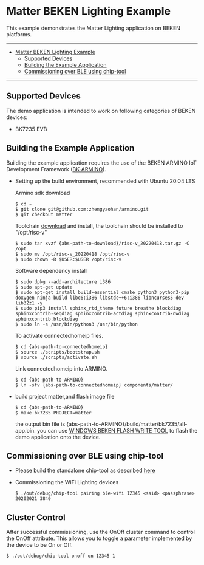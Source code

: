 # Matter BEKEN Lighting Example

This example demonstrates the Matter Lighting application on BEKEN platforms.

---

-   [Matter BEKEN Lighting Example](#matter-BEKEN-lighting-example)
    -   [Supported Devices](#supported-devices)
    -   [Building the Example Application](#building-the-example-application)
    -   [Commissioning over BLE using chip-tool](#commissioning-over-ble-using-chip-tool)

---

## Supported Devices

The demo application is intended to work on following categories of BEKEN
devices:

-   BK7235 EVB

## Building the Example Application

Building the example application requires the use of the BEKEN ARMINO IoT
Development Framework ([BK-ARMINO](https://github.com/zhengyaohan/armino)).

-   Setting up the build environment, recommended with Ubuntu 20.04 LTS

    Armino sdk download

        $ cd ~
        $ git clone git@github.com:zhengyaohan/armino.git
        $ git checkout matter

    Toolchain
    [download](http://dl.bekencorp.com/tools/toolchain/risc-v_20220418.tar.gz)
    and install, the toolchain should be installed to "/opt/risc-v"

        $ sudo tar xvzf {abs-path-to-download}/risc-v_20220418.tar.gz -C /opt
        $ sudo mv /opt/risc-v_20220418 /opt/risc-v
        $ sudo chown -R $USER:$USER /opt/risc-v


    Software dependency install

        $ sudo dpkg --add-architecture i386
        $ sudo apt-get update
        $ sudo apt-get install build-essential cmake python3 python3-pip doxygen ninja-build libc6:i386 libstdc++6:i386 libncurses5-dev lib32z1 -y
        $ sudo pip3 install sphinx_rtd_theme future breathe blockdiag sphinxcontrib-seqdiag sphinxcontrib-actdiag sphinxcontrib-nwdiag sphinxcontrib.blockdiag
        $ sudo ln -s /usr/bin/python3 /usr/bin/python

    To activate connectedhomeip files.

        $ cd {abs-path-to-connectedhomeip}
        $ source ./scripts/bootstrap.sh
        $ source ./scripts/activate.sh

    Link connectedhomeip into ARMINO.

        $ cd {abs-path-to-ARMINO}
        $ ln -sfv {abs-path-to-connectedhomeip} components/matter/

-   build project matter,and flash image file

        $ cd {abs-path-to-ARMINO}
        $ make bk7235 PROJECT=matter

    the output bin file is {abs-path-to-ARMINO}/build/matter/bk7235/all-app.bin.
    you can use
    [WINDOWS BEKEN FLASH WRITE TOOL](http://dl.bekencorp.com:8192/tools/flash/BEKEN_WRITER_EN_V2.6.28_20220326.zip)
    to flash the demo application onto the device.

## Commissioning over BLE using chip-tool

-   Please build the standalone chip-tool as described [here](../../chip-tool)
-   Commissioning the WiFi Lighting devices

        $ ./out/debug/chip-tool pairing ble-wifi 12345 <ssid> <passphrase> 20202021 3840

## Cluster Control

After successful commissioning, use the OnOff cluster command to control the
OnOff attribute. This allows you to toggle a parameter implemented by the device
to be On or Off.

    $ ./out/debug/chip-tool onoff on 12345 1
